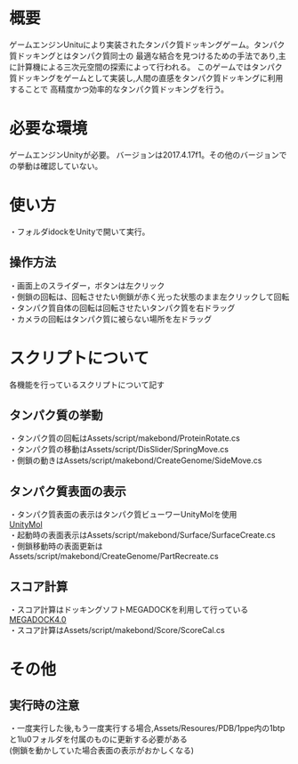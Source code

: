 # 概要
ゲームエンジンUnituにより実装されたタンパク質ドッキングゲーム。タンパク質ドッキングとはタンパク質同士の
最適な結合を見つけるための手法であり,主に計算機による三次元空間の探索によって行われる。
このゲームではタンパク質ドッキングをゲームとして実装し,人間の直感をタンパク質ドッキングに利用することで
高精度かつ効率的なタンパク質ドッキングを行う。

# 必要な環境
ゲームエンジンUnityが必要。
バージョンは2017.4.17f1。その他のバージョンでの挙動は確認していない。

# 使い方
・フォルダidockをUnityで開いて実行。

## 操作方法
・画面上のスライダー，ボタンは左クリック  
・側鎖の回転は、回転させたい側鎖が赤く光った状態のまま左クリックして回転  
・タンパク質自体の回転は回転させたいタンパク質を右ドラッグ  
・カメラの回転はタンパク質に被らない場所を左ドラッグ

# スクリプトについて
各機能を行っているスクリプトについて記す

## タンパク質の挙動
・タンパク質の回転はAssets/script/makebond/ProteinRotate.cs  
・タンパク質の移動はAssets/script/DisSlider/SpringMove.cs  
・側鎖の動きはAssets/script/makebond/CreateGenome/SideMove.cs

## タンパク質表面の表示
・タンパク質表面の表示はタンパク質ビューワーUnityMolを使用  
[UnityMol](https://www.bi.cs.titech.ac.jp/megadock/index_ja.html)  
・起動時の表面表示はAssets/script/makebond/Surface/SurfaceCreate.cs  
・側鎖移動時の表面更新はAssets/script/makebond/CreateGenome/PartRecreate.cs  

## スコア計算
・スコア計算はドッキングソフトMEGADOCKを利用して行っている  
[MEGADOCK4.0](https://www.bi.cs.titech.ac.jp/megadock/index_ja.html)  
・スコア計算はAssets/script/makebond/Score/ScoreCal.cs

# その他
## 実行時の注意
・一度実行した後,もう一度実行する場合,Assets/Resoures/PDB/1ppe内の1btpと1lu0フォルダを付属のものに更新する必要がある  
(側鎖を動かしていた場合表面の表示がおかしくなる)

